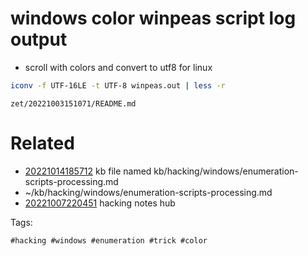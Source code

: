 # windows color winpeas script log output

- scroll with colors and convert to utf8 for linux
```bash
iconv -f UTF-16LE -t UTF-8 winpeas.out | less -r
```

` zet/20221003151071/README.md `

# Related

- [20221014185712](/zet/20221014185712/README.md) kb file named kb/hacking/windows/enumeration-scripts-processing.md
- ~/kb/hacking/windows/enumeration-scripts-processing.md
- [20221007220451](/zet/20221007220451/README.md) hacking notes hub

Tags:

    #hacking #windows #enumeration #trick #color
